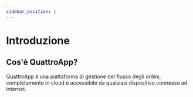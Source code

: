 ```yaml
---
sidebar_position: 1
---
```


# Introduzione
## Cos'è QuattroApp?
QuattroApp è una piattaforma di gestione del flusso degli ordini, completamente in cloud e accessibile da qualsiasi dispositivo connesso ad internet.
